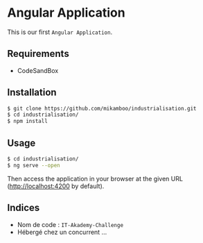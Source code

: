 # Angular Application

This is our first `Angular Application`.

## Requirements

- CodeSandBox

## Installation

```bash
$ git clone https://github.com/mikamboo/industrialisation.git
$ cd industrialisation/
$ npm install
```

## Usage

```bash
$ cd industrialisation/
$ ng serve --open
```

Then access the application in your browser at the given URL (<http://localhost:4200> by default).

## Indices 

* Nom de code : `IT-Akademy-Challenge`
* Hébergé chez un concurrent ...
